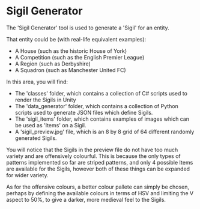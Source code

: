 # Sigil Generator

The 'Sigil Generator' tool is used to generate a 'Sigil' for an entity.

That entity could be (with real-life equivalent examples):

- A House (such as the historic House of York)
- A Competition (such as the English Premier League)
- A Region (such as Derbyshire)
- A Squadron (such as Manchester United FC)

In this area, you will find:
- The 'classes' folder, which contains a collection of C# scripts used to render the Sigils in Unity
- The 'data_generator' folder, which contains a collection of Python scripts used to generate JSON files which define Sigils.
- The 'sigil_items' folder, which contains examples of images which can be used as 'Items' on a Sigil.
- A 'sigil_preview.jpg' file, which is an 8 by 8 grid of 64 different randomly generated Sigils.

You will notice that the Sigils in the preview file do not have too much variety and are offensively colourful. This is because the only types of patterns implemented so far are striped patterns, and only 4 possible Items are available for the Sigils, however both of these things can be expanded for wider variety.

As for the offensive colours, a better colour pallete can simply be chosen, perhaps by defining the available colours in terms of HSV and limiting the V aspect to 50%, to give a darker, more medieval feel to the Sigils.
